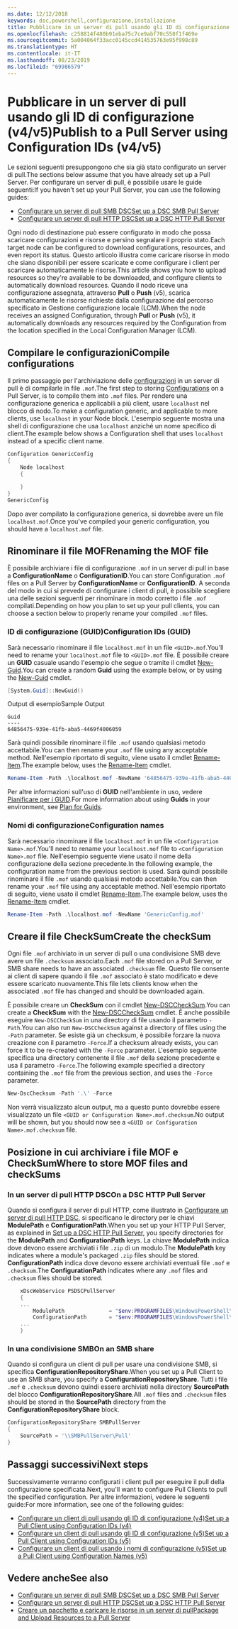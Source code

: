 ```yaml
---
ms.date: 12/12/2018
keywords: dsc,powershell,configurazione,installazione
title: Pubblicare in un server di pull usando gli ID di configurazione (v4/v5)
ms.openlocfilehash: c258814f480b91eba75c7ce9abf70c558f1f469e
ms.sourcegitcommit: 5a004064f33acc0145ccd414535763e95f998c89
ms.translationtype: HT
ms.contentlocale: it-IT
ms.lasthandoff: 08/23/2019
ms.locfileid: "69986579"
---
```

# <a name="publish-to-a-pull-server-using-configuration-ids-v4v5"></a><span data-ttu-id="53eff-103">Pubblicare in un server di pull usando gli ID di configurazione (v4/v5)</span><span class="sxs-lookup"><span data-stu-id="53eff-103">Publish to a Pull Server using Configuration IDs (v4/v5)</span></span>

<span data-ttu-id="53eff-104">Le sezioni seguenti presuppongono che sia già stato configurato un server di pull.</span><span class="sxs-lookup"><span data-stu-id="53eff-104">The sections below assume that you have already set up a Pull Server.</span></span> <span data-ttu-id="53eff-105">Per configurare un server di pull, è possibile usare le guide seguenti:</span><span class="sxs-lookup"><span data-stu-id="53eff-105">If you haven't set up your Pull Server, you can use the following guides:</span></span>

- [<span data-ttu-id="53eff-106">Configurare un server di pull SMB DSC</span><span class="sxs-lookup"><span data-stu-id="53eff-106">Set up a DSC SMB Pull Server</span></span>](pullServerSmb.md)
- [<span data-ttu-id="53eff-107">Configurare un server di pull HTTP DSC</span><span class="sxs-lookup"><span data-stu-id="53eff-107">Set up a DSC HTTP Pull Server</span></span>](pullServer.md)

<span data-ttu-id="53eff-108">Ogni nodo di destinazione può essere configurato in modo che possa scaricare configurazioni e risorse e persino segnalare il proprio stato.</span><span class="sxs-lookup"><span data-stu-id="53eff-108">Each target node can be configured to download configurations, resources, and even report its status.</span></span> <span data-ttu-id="53eff-109">Questo articolo illustra come caricare risorse in modo che siano disponibili per essere scaricate e come configurare i client per scaricare automaticamente le risorse.</span><span class="sxs-lookup"><span data-stu-id="53eff-109">This article shows you how to upload resources so they're available to be downloaded, and configure clients to automatically download resources.</span></span> <span data-ttu-id="53eff-110">Quando il nodo riceve una configurazione assegnata, attraverso **Pull** o **Push** (v5), scarica automaticamente le risorse richieste dalla configurazione dal percorso specificato in Gestione configurazione locale (LCM).</span><span class="sxs-lookup"><span data-stu-id="53eff-110">When the node receives an assigned Configuration, through **Pull** or **Push** (v5), it automatically downloads any resources required by the Configuration from the location specified in the Local Configuration Manager (LCM).</span></span>

## <a name="compile-configurations"></a><span data-ttu-id="53eff-111">Compilare le configurazioni</span><span class="sxs-lookup"><span data-stu-id="53eff-111">Compile configurations</span></span>

<span data-ttu-id="53eff-112">Il primo passaggio per l'archiviazione delle [configurazioni](../configurations/configurations.md) in un server di pull è di compilarle in file `.mof`.</span><span class="sxs-lookup"><span data-stu-id="53eff-112">The first step to storing [Configurations](../configurations/configurations.md) on a Pull Server, is to compile them into `.mof` files.</span></span> <span data-ttu-id="53eff-113">Per rendere una configurazione generica e applicabili a più client, usare `localhost` nel blocco di nodo.</span><span class="sxs-lookup"><span data-stu-id="53eff-113">To make a configuration generic, and applicable to more clients, use `localhost` in your Node block.</span></span> <span data-ttu-id="53eff-114">L'esempio seguente mostra una shell di configurazione che usa `localhost` anziché un nome specifico di client.</span><span class="sxs-lookup"><span data-stu-id="53eff-114">The example below shows a Configuration shell that uses `localhost` instead of a specific client name.</span></span>

```powershell
Configuration GenericConfig
{
    Node localhost
    {

    }
}
GenericConfig
```

<span data-ttu-id="53eff-115">Dopo aver compilato la configurazione generica, si dovrebbe avere un file `localhost.mof`.</span><span class="sxs-lookup"><span data-stu-id="53eff-115">Once you've compiled your generic configuration, you should have a `localhost.mof` file.</span></span>

## <a name="renaming-the-mof-file"></a><span data-ttu-id="53eff-116">Rinominare il file MOF</span><span class="sxs-lookup"><span data-stu-id="53eff-116">Renaming the MOF file</span></span>

<span data-ttu-id="53eff-117">È possibile archiviare i file di configurazione `.mof` in un server di pull in base a **ConfigurationName** o **ConfigurationID**.</span><span class="sxs-lookup"><span data-stu-id="53eff-117">You can store Configuration `.mof` files on a Pull Server by **ConfigurationName** or **ConfigurationID**.</span></span> <span data-ttu-id="53eff-118">A seconda del modo in cui si prevede di configurare i client di pull, è possibile scegliere una delle sezioni seguenti per rinominare in modo corretto i file `.mof` compilati.</span><span class="sxs-lookup"><span data-stu-id="53eff-118">Depending on how you plan to set up your pull clients, you can choose a section below to properly rename your compiled `.mof` files.</span></span>

### <a name="configuration-ids-guid"></a><span data-ttu-id="53eff-119">ID di configurazione (GUID)</span><span class="sxs-lookup"><span data-stu-id="53eff-119">Configuration IDs (GUID)</span></span>

<span data-ttu-id="53eff-120">Sarà necessario rinominare il file `localhost.mof` in un file `<GUID>.mof`.</span><span class="sxs-lookup"><span data-stu-id="53eff-120">You'll need to rename your `localhost.mof` file to `<GUID>.mof` file.</span></span> <span data-ttu-id="53eff-121">È possibile creare un **GUID** casuale usando l'esempio che segue o tramite il cmdlet [New-Guid](/powershell/module/microsoft.powershell.utility/new-guid).</span><span class="sxs-lookup"><span data-stu-id="53eff-121">You can create a random **Guid** using the example below, or by using the [New-Guid](/powershell/module/microsoft.powershell.utility/new-guid) cmdlet.</span></span>

```powershell
[System.Guid]::NewGuid()
```

<span data-ttu-id="53eff-122">Output di esempio</span><span class="sxs-lookup"><span data-stu-id="53eff-122">Sample Output</span></span>

```Output
Guid
----
64856475-939e-41fb-aba5-4469f4006059
```

<span data-ttu-id="53eff-123">Sarà quindi possibile rinominare il file `.mof` usando qualsiasi metodo accettabile.</span><span class="sxs-lookup"><span data-stu-id="53eff-123">You can then rename your `.mof` file using any acceptable method.</span></span> <span data-ttu-id="53eff-124">Nell'esempio riportato di seguito, viene usato il cmdlet [Rename-Item](/powershell/module/microsoft.powershell.management/rename-item).</span><span class="sxs-lookup"><span data-stu-id="53eff-124">The example below, uses the [Rename-Item](/powershell/module/microsoft.powershell.management/rename-item) cmdlet.</span></span>

```powershell
Rename-Item -Path .\localhost.mof -NewName '64856475-939e-41fb-aba5-4469f4006059.mof'
```

<span data-ttu-id="53eff-125">Per altre informazioni sull'uso di **GUID** nell'ambiente in uso, vedere [Pianificare per i GUID](/powershell/dsc/secureserver#guids).</span><span class="sxs-lookup"><span data-stu-id="53eff-125">For more information about using **Guids** in your environment, see [Plan for Guids](/powershell/dsc/secureserver#guids).</span></span>

### <a name="configuration-names"></a><span data-ttu-id="53eff-126">Nomi di configurazione</span><span class="sxs-lookup"><span data-stu-id="53eff-126">Configuration names</span></span>

<span data-ttu-id="53eff-127">Sarà necessario rinominare il file `localhost.mof` in un file `<Configuration Name>.mof`.</span><span class="sxs-lookup"><span data-stu-id="53eff-127">You'll need to rename your `localhost.mof` file to `<Configuration Name>.mof` file.</span></span> <span data-ttu-id="53eff-128">Nell'esempio seguente viene usato il nome della configurazione della sezione precedente.</span><span class="sxs-lookup"><span data-stu-id="53eff-128">In the following example, the configuration name from the previous section is used.</span></span> <span data-ttu-id="53eff-129">Sarà quindi possibile rinominare il file `.mof` usando qualsiasi metodo accettabile.</span><span class="sxs-lookup"><span data-stu-id="53eff-129">You can then rename your `.mof` file using any acceptable method.</span></span> <span data-ttu-id="53eff-130">Nell'esempio riportato di seguito, viene usato il cmdlet [Rename-Item](/powershell/module/microsoft.powershell.management/rename-item).</span><span class="sxs-lookup"><span data-stu-id="53eff-130">The example below, uses the [Rename-Item](/powershell/module/microsoft.powershell.management/rename-item) cmdlet.</span></span>

```powershell
Rename-Item -Path .\localhost.mof -NewName 'GenericConfig.mof'
```

## <a name="create-the-checksum"></a><span data-ttu-id="53eff-131">Creare il file CheckSum</span><span class="sxs-lookup"><span data-stu-id="53eff-131">Create the checkSum</span></span>

<span data-ttu-id="53eff-132">Ogni file `.mof` archiviato in un server di pull o una condivisione SMB deve avere un file `.checksum` associato.</span><span class="sxs-lookup"><span data-stu-id="53eff-132">Each `.mof` file stored on a Pull Server, or SMB share needs to have an associated `.checksum` file.</span></span>
<span data-ttu-id="53eff-133">Questo file consente ai client di sapere quando il file `.mof` associato è stato modificato e deve essere scaricato nuovamente.</span><span class="sxs-lookup"><span data-stu-id="53eff-133">This file lets clients know when the associated `.mof` file has changed and should be downloaded again.</span></span>

<span data-ttu-id="53eff-134">È possibile creare un **CheckSum** con il cmdlet [New-DSCCheckSum](/powershell/module/psdesiredstateconfiguration/new-dscchecksum).</span><span class="sxs-lookup"><span data-stu-id="53eff-134">You can create a **CheckSum** with the [New-DSCCheckSum](/powershell/module/psdesiredstateconfiguration/new-dscchecksum) cmdlet.</span></span> <span data-ttu-id="53eff-135">È anche possibile eseguire `New-DSCCheckSum` in una directory di file usando il parametro `-Path`.</span><span class="sxs-lookup"><span data-stu-id="53eff-135">You can also run `New-DSCCheckSum` against a directory of files using the `-Path` parameter.</span></span>
<span data-ttu-id="53eff-136">Se esiste già un checksum, è possibile forzare la nuova creazione con il parametro `-Force`.</span><span class="sxs-lookup"><span data-stu-id="53eff-136">If a checksum already exists, you can force it to be re-created with the `-Force` parameter.</span></span> <span data-ttu-id="53eff-137">L'esempio seguente specifica una directory contenente il file `.mof` della sezione precedente e usa il parametro `-Force`.</span><span class="sxs-lookup"><span data-stu-id="53eff-137">The following example specified a directory containing the `.mof` file from the previous section, and uses the `-Force` parameter.</span></span>

```powershell
New-DscChecksum -Path '.\' -Force
```

<span data-ttu-id="53eff-138">Non verrà visualizzato alcun output, ma a questo punto dovrebbe essere visualizzato un file `<GUID or Configuration Name>.mof.checksum`.</span><span class="sxs-lookup"><span data-stu-id="53eff-138">No output will be shown, but you should now see a `<GUID or Configuration Name>.mof.checksum` file.</span></span>

## <a name="where-to-store-mof-files-and-checksums"></a><span data-ttu-id="53eff-139">Posizione in cui archiviare i file MOF e CheckSum</span><span class="sxs-lookup"><span data-stu-id="53eff-139">Where to store MOF files and checkSums</span></span>

### <a name="on-a-dsc-http-pull-server"></a><span data-ttu-id="53eff-140">In un server di pull HTTP DSC</span><span class="sxs-lookup"><span data-stu-id="53eff-140">On a DSC HTTP Pull Server</span></span>

<span data-ttu-id="53eff-141">Quando si configura il server di pull HTTP, come illustrato in [Configurare un server di pull HTTP DSC](pullServer.md), si specificano le directory per le chiavi **ModulePath** e **ConfigurationPath**.</span><span class="sxs-lookup"><span data-stu-id="53eff-141">When you set up your HTTP Pull Server, as explained in [Set up a DSC HTTP Pull Server](pullServer.md), you specify directories for the **ModulePath** and **ConfigurationPath** keys.</span></span> <span data-ttu-id="53eff-142">La chiave **ModulePath** indica dove devono essere archiviati i file `.zip` di un modulo.</span><span class="sxs-lookup"><span data-stu-id="53eff-142">The **ModulePath** key indicates where a module's packaged `.zip` files should be stored.</span></span> <span data-ttu-id="53eff-143">**ConfigurationPath** indica dove devono essere archiviati eventuali file `.mof` e `.checksum`.</span><span class="sxs-lookup"><span data-stu-id="53eff-143">The **ConfigurationPath** indicates where any `.mof` files and `.checksum` files should be stored.</span></span>

```powershell
    xDscWebService PSDSCPullServer
    {
    ...
        ModulePath              = "$env:PROGRAMFILES\WindowsPowerShell\DscService\Modules"
        ConfigurationPath       = "$env:PROGRAMFILES\WindowsPowerShell\DscService\Configuration"
    ...
    }

```

### <a name="on-an-smb-share"></a><span data-ttu-id="53eff-144">In una condivisione SMB</span><span class="sxs-lookup"><span data-stu-id="53eff-144">On an SMB share</span></span>

<span data-ttu-id="53eff-145">Quando si configura un client di pull per usare una condivisione SMB, si specifica **ConfigurationRepositoryShare**.</span><span class="sxs-lookup"><span data-stu-id="53eff-145">When you set up a Pull Client to use an SMB share, you specify a **ConfigurationRepositoryShare**.</span></span>
<span data-ttu-id="53eff-146">Tutti i file `.mof` e `.checksum` devono quindi essere archiviati nella directory **SourcePath** del blocco **ConfigurationRepositoryShare**.</span><span class="sxs-lookup"><span data-stu-id="53eff-146">All `.mof` files and `.checksum` files should be stored in the **SourcePath** directory from the **ConfigurationRepositoryShare** block.</span></span>

```powershell
ConfigurationRepositoryShare SMBPullServer
{
    SourcePath = '\\SMBPullServer\Pull'
}
```

## <a name="next-steps"></a><span data-ttu-id="53eff-147">Passaggi successivi</span><span class="sxs-lookup"><span data-stu-id="53eff-147">Next steps</span></span>

<span data-ttu-id="53eff-148">Successivamente verranno configurati i client pull per eseguire il pull della configurazione specificata.</span><span class="sxs-lookup"><span data-stu-id="53eff-148">Next, you'll want to configure Pull Clients to pull the specified configuration.</span></span> <span data-ttu-id="53eff-149">Per altre informazioni, vedere le seguenti guide:</span><span class="sxs-lookup"><span data-stu-id="53eff-149">For more information, see one of the following guides:</span></span>

- [<span data-ttu-id="53eff-150">Configurare un client di pull usando gli ID di configurazione (v4)</span><span class="sxs-lookup"><span data-stu-id="53eff-150">Set up a Pull Client using Configuration IDs (v4)</span></span>](pullClientConfigId4.md)
- [<span data-ttu-id="53eff-151">Configurare un client di pull usando gli ID di configurazione (v5)</span><span class="sxs-lookup"><span data-stu-id="53eff-151">Set up a Pull Client using Configuration IDs (v5)</span></span>](pullClientConfigId.md)
- [<span data-ttu-id="53eff-152">Configurare un client di pull usando i nomi di configurazione (v5)</span><span class="sxs-lookup"><span data-stu-id="53eff-152">Set up a Pull Client using Configuration Names (v5)</span></span>](pullClientConfigNames.md)

## <a name="see-also"></a><span data-ttu-id="53eff-153">Vedere anche</span><span class="sxs-lookup"><span data-stu-id="53eff-153">See also</span></span>

- [<span data-ttu-id="53eff-154">Configurare un server di pull SMB DSC</span><span class="sxs-lookup"><span data-stu-id="53eff-154">Set up a DSC SMB Pull Server</span></span>](pullServerSmb.md)
- [<span data-ttu-id="53eff-155">Configurare un server di pull HTTP DSC</span><span class="sxs-lookup"><span data-stu-id="53eff-155">Set up a DSC HTTP Pull Server</span></span>](pullServer.md)
- [<span data-ttu-id="53eff-156">Creare un pacchetto e caricare le risorse in un server di pull</span><span class="sxs-lookup"><span data-stu-id="53eff-156">Package and Upload Resources to a Pull Server</span></span>](package-upload-resources.md)

